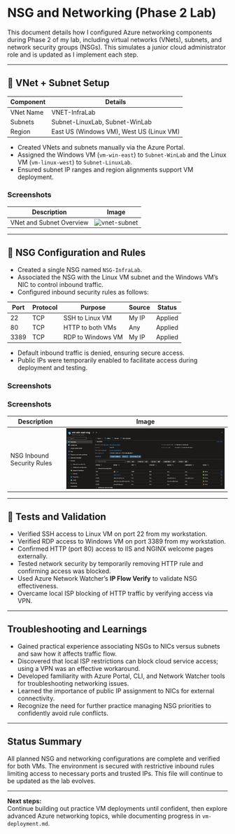 # NSG and Networking (Phase 2 Lab)

This document details how I configured Azure networking components during Phase 2 of my lab, including virtual networks (VNets), subnets, and network security groups (NSGs). This simulates a junior cloud administrator role and is updated as I implement each step.

---

## 🔧 VNet + Subnet Setup

| Component | Details                |
| --------- | ---------------------- |
| VNet Name | VNET-InfraLab          |
| Subnets   | Subnet-LinuxLab, Subnet-WinLab |
| Region    | East US (Windows VM), West US (Linux VM) |

- Created VNets and subnets manually via the Azure Portal.
- Assigned the Windows VM (`vm-win-east`) to `Subnet-WinLab` and the Linux VM (`vm-linux-west`) to `Subnet-LinuxLab`.
- Ensured subnet IP ranges and region alignments support VM deployment.

### Screenshots  
| Description               | Image                              |
|---------------------------|----------------------------------|
| VNet and Subnet Overview  | ![vnet-subnet](screenshots/Virtualnetworkandsubnet.png) |

---

## 🔐 NSG Configuration and Rules

- Created a single NSG named `NSG-InfraLab`.
- Associated the NSG with the Linux VM subnet and the Windows VM’s NIC to control inbound traffic.
- Configured inbound security rules as follows:

| Port | Protocol | Purpose            | Source         | Status    |
| -----|----------|--------------------|----------------|-----------|
| 22   | TCP      | SSH to Linux VM    | My IP          | Applied   |
| 80   | TCP      | HTTP to both VMs   | Any            | Applied   |
| 3389 | TCP      | RDP to Windows VM  | My IP          | Applied   |

- Default inbound traffic is denied, ensuring secure access.
- Public IPs were temporarily enabled to facilitate access during deployment and testing.

### Screenshots  
### Screenshots  
| Description              | Image                             |
|--------------------------|---------------------------------|
| NSG Inbound Security Rules | ![nsg-inbound-rules](screenshots/nsg-inbound-rules.png) |

---

## 🔄 Tests and Validation

- Verified SSH access to Linux VM on port 22 from my workstation.
- Verified RDP access to Windows VM on port 3389 from my workstation.
- Confirmed HTTP (port 80) access to IIS and NGINX welcome pages externally.
- Tested network security by temporarily removing HTTP rule and confirming access was blocked.
- Used Azure Network Watcher’s **IP Flow Verify** to validate NSG effectiveness.
- Overcame local ISP blocking of HTTP traffic by verifying access via VPN.

---

## Troubleshooting and Learnings

- Gained practical experience associating NSGs to NICs versus subnets and saw how it affects traffic flow.  
- Discovered that local ISP restrictions can block cloud service access; using a VPN was an effective workaround.  
- Developed familiarity with Azure Portal, CLI, and Network Watcher tools for troubleshooting networking issues.  
- Learned the importance of public IP assignment to NICs for external connectivity.  
- Recognize the need for further practice managing NSG priorities to confidently avoid rule conflicts.

---

## Status Summary

All planned NSG and networking configurations are complete and verified for both VMs. The environment is secured with restrictive inbound rules limiting access to necessary ports and trusted IPs. This file will continue to be updated as the lab evolves.

---

**Next steps:**  
Continue building out practice VM deployments until confident, then explore advanced Azure networking topics, while documenting progress in `vm-deployment.md`.
